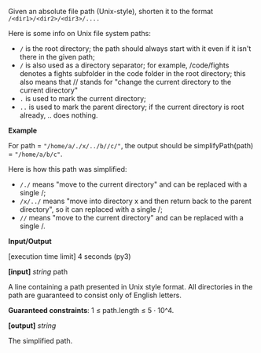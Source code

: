 Given an absolute file path (Unix-style), shorten it to the format `/<dir1>/<dir2>/<dir3>/....`

Here is some info on Unix file system paths:

* `/` is the root directory; the path should always start with it even if it isn't there in the given path;
* `/` is also used as a directory separator; for example, /code/fights denotes a fights subfolder in the code folder in the root directory;
this also means that // stands for "change the current directory to the current directory"
* `.` is used to mark the current directory;
* `..` is used to mark the parent directory; if the current directory is root already, .. does nothing.

**Example**

For path = `"/home/a/./x/../b//c/"`, the output should be
simplifyPath(path) = `"/home/a/b/c"`.

Here is how this path was simplified:
* `/./` means "move to the current directory" and can be replaced with a single /;
* `/x/../` means "move into directory x and then return back to the parent directory", so it can replaced with a single /;
* `//` means "move to the current directory" and can be replaced with a single /.

**Input/Output**

[execution time limit] 4 seconds (py3)

**[input]** _string_ path

A line containing a path presented in Unix style format. All directories in the path are guaranteed to consist only of English letters.

**Guaranteed constraints**:
1 ≤ path.length ≤ 5 · 10^4.

**[output]** _string_

The simplified path.

